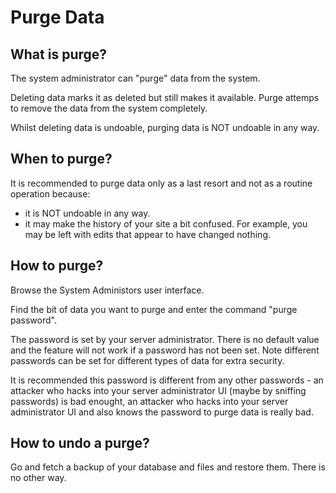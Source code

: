 # Purge Data

## What is purge?

The system administrator can "purge" data from the system.

Deleting data marks it as deleted but still makes it available. Purge attemps to remove the data from the system completely.

Whilst deleting data is undoable, purging data is NOT undoable in any way.

## When to purge?

It is recommended to purge data only as a last resort and not as a routine operation because:
  *  it is NOT undoable in any way.
  *  it may make the history of your site a bit confused. For example, you may be left with edits that appear to have changed nothing.

## How to purge?

Browse the System Administors user interface.

Find the bit of data you want to purge and enter the command "purge password".

The password is set by your server administrator. There is no default value and the feature will not work if a password has not been set. Note different passwords can be set for different types of data for extra security.

It is recommended this password is different from any other passwords - an attacker who hacks into your server administrator UI (maybe by sniffing passwords) is bad enought, an attacker who hacks into your server administrator UI and also knows the password to purge data is really bad.

## How to undo a purge?

Go and fetch a backup of your database and files and restore them. There is no other way.
